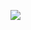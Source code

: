 ![](https://bat.bing.com/action/0?ti=56018282&Ver=2&mid=13213273-33bd-498d-adcc-a35feacb48f8&sid=201ffde0635411ee902411d77b750559&vid=20202bf0635411ee9ac03f2e618b0b9f&vids=0&msclkid=N&pi=0&lg=en-US&sw=800&sh=600&sc=24&nwd=1&tl=Shortform%20%7C%20A%20More%20Beautiful%20Question&p=https%3A%2F%2Fwww.shortform.com%2Fapp%2Fbook%2Fa-more-beautiful-question%2Fexercise-ask-yourself-some-important-questions&r=&lt=421&evt=pageLoad&sv=1&rn=385920)
